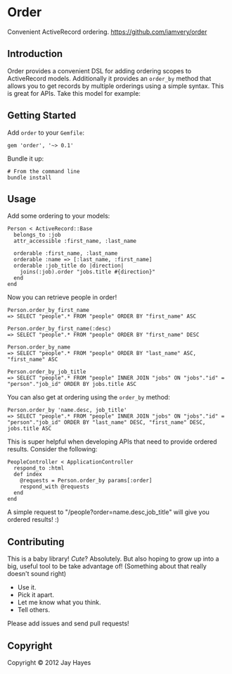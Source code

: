 # Order
Convenient ActiveRecord ordering.
https://github.com/iamvery/order

## Introduction

Order provides a convenient DSL for adding ordering scopes to ActiveRecord
models. Additionally it provides an `order_by` method that allows you to 
get records by multiple orderings using a simple syntax. This is great for
APIs. Take this model for example:

## Getting Started

Add `order` to your `Gemfile`:

    gem 'order', '~> 0.1'

Bundle it up:

    # From the command line
    bundle install

## Usage

Add some ordering to your models:

    Person < ActiveRecord::Base
      belongs_to :job
      attr_accessible :first_name, :last_name

      orderable :first_name, :last_name
      orderable :name => [:last_name, :first_name]
      orderable :job_title do |direction|
        joins(:job).order "jobs.title #{direction}"
      end
    end

Now you can retrieve people in order!

    Person.order_by_first_name
    => SELECT "people".* FROM "people" ORDER BY "first_name" ASC

    Person.order_by_first_name(:desc)
    => SELECT "people".* FROM "people" ORDER BY "first_name" DESC

    Person.order_by_name
    => SELECT "people".* FROM "people" ORDER BY "last_name" ASC, "first_name" ASC

    Person.order_by_job_title
    => SELECT "people".* FROM "people" INNER JOIN "jobs" ON "jobs"."id" = "person"."job_id" ORDER BY jobs.title ASC

You can also get at ordering using the `order_by` method:

    Person.order_by 'name.desc, job_title'
    => SELECT "people".* FROM "people" INNER JOIN "jobs" ON "jobs"."id" = "person"."job_id" ORDER BY "last_name" DESC, "first_name" DESC, jobs.title ASC

This is super helpful when developing APIs that need to provide ordered
results. Consider the following:

    PeopleController < ApplicationController
      respond_to :html
      def index
        @requests = Person.order_by params[:order]
        respond_with @requests
      end
    end

A simple request to "/people?order=name.desc,job_title" will give you ordered results! :)

## Contributing

This is a baby library! _Cute_? Absolutely. But also hoping to grow up into a
big, useful tool to be take advantage of! (Something about that really
doesn't sound right)

* Use it.
* Pick it apart.
* Let me know what you think.
* Tell others.

Please add issues and send pull requests!

## Copyright

Copyright © 2012 Jay Hayes

